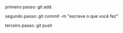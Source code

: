 
primeiro passo:
git add.

segundo passo:
git commit -m "escreve o que você fez"

terceiro passo:
git push
